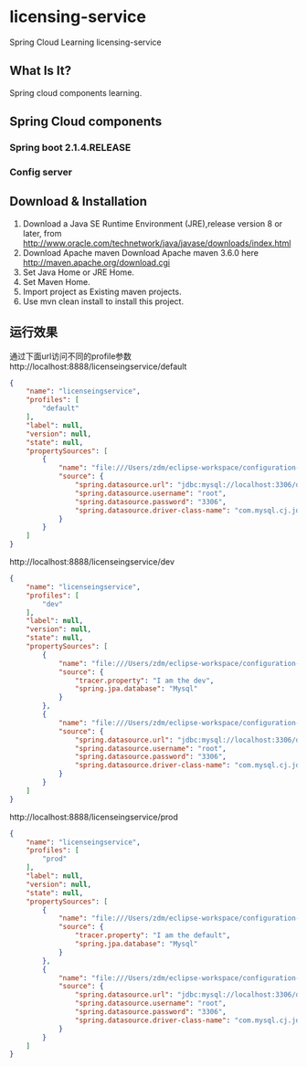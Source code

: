 # licensing-service
Spring Cloud Learning licensing-service
## What Is It?
Spring cloud components learning.
## Spring Cloud components
### Spring boot 2.1.4.RELEASE
### Config server
## Download & Installation
1. Download a Java SE Runtime Environment (JRE),release version 8 or later, from http://www.oracle.com/technetwork/java/javase/downloads/index.html
2. Download Apache maven
Download Apache maven 3.6.0 here
http://maven.apache.org/download.cgi
3. Set Java Home or JRE Home.
4. Set Maven Home.
5. Import project as Existing maven projects.
6. Use mvn clean install to install this project.
## 运行效果
通过下面url访问不同的profile参数
http://localhost:8888/licenseingservice/default
```json
{
    "name": "licenseingservice",
    "profiles": [
        "default"
    ],
    "label": null,
    "version": null,
    "state": null,
    "propertySources": [
        {
            "name": "file:///Users/zdm/eclipse-workspace/configuration-service/src/main/resources/licenseingservice/licenseingservice.properties",
            "source": {
                "spring.datasource.url": "jdbc:mysql://localhost:3306/default",
                "spring.datasource.username": "root",
                "spring.datasource.password": "3306",
                "spring.datasource.driver-class-name": "com.mysql.cj.jdbc.Driver"
            }
        }
    ]
}
```

http://localhost:8888/licenseingservice/dev
```json
{
    "name": "licenseingservice",
    "profiles": [
        "dev"
    ],
    "label": null,
    "version": null,
    "state": null,
    "propertySources": [
        {
            "name": "file:///Users/zdm/eclipse-workspace/configuration-service/src/main/resources/licenseingservice/licenseingservice-dev.yml",
            "source": {
                "tracer.property": "I am the dev",
                "spring.jpa.database": "Mysql"
            }
        },
        {
            "name": "file:///Users/zdm/eclipse-workspace/configuration-service/src/main/resources/licenseingservice/licenseingservice.properties",
            "source": {
                "spring.datasource.url": "jdbc:mysql://localhost:3306/default",
                "spring.datasource.username": "root",
                "spring.datasource.password": "3306",
                "spring.datasource.driver-class-name": "com.mysql.cj.jdbc.Driver"
            }
        }
    ]
}
```

http://localhost:8888/licenseingservice/prod
```json
{
    "name": "licenseingservice",
    "profiles": [
        "prod"
    ],
    "label": null,
    "version": null,
    "state": null,
    "propertySources": [
        {
            "name": "file:///Users/zdm/eclipse-workspace/configuration-service/src/main/resources/licenseingservice/licenseingservice-prod.yml",
            "source": {
                "tracer.property": "I am the default",
                "spring.jpa.database": "Mysql"
            }
        },
        {
            "name": "file:///Users/zdm/eclipse-workspace/configuration-service/src/main/resources/licenseingservice/licenseingservice.properties",
            "source": {
                "spring.datasource.url": "jdbc:mysql://localhost:3306/default",
                "spring.datasource.username": "root",
                "spring.datasource.password": "3306",
                "spring.datasource.driver-class-name": "com.mysql.cj.jdbc.Driver"
            }
        }
    ]
}
```



